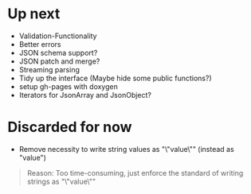 # Up next

* Validation-Functionality
* Better errors
* JSON schema support?
* JSON patch and merge?
* Streaming parsing
* Tidy up the interface (Maybe hide some public functions?)
* setup gh-pages with doxygen
* Iterators for JsonArray and JsonObject?

# Discarded for now

* Remove necessity to write string values as "\\"value\\"" (instead as "value")


> Reason: Too time-consuming, just enforce the standard of writing strings as "\\"value\\""
